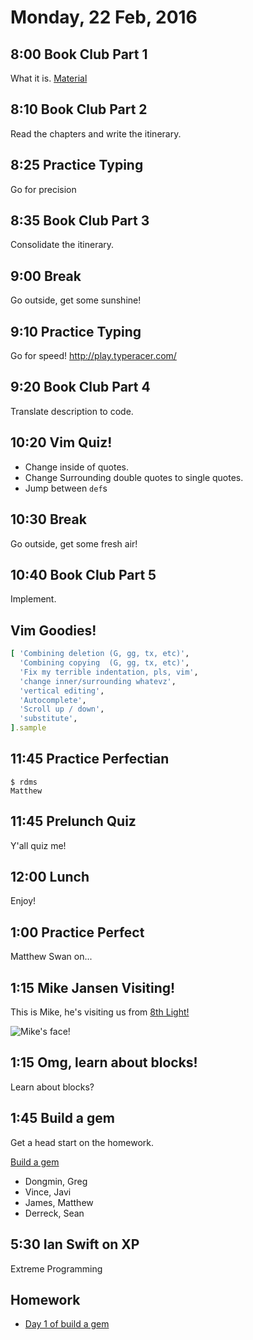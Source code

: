 Monday, 22 Feb, 2016
====================


8:00 Book Club Part 1
---------------------

What it is.
[Material](https://github.com/CodePlatoon/curriculum/blob/master/phase1/book_club.md)


8:10 Book Club Part 2
---------------------

Read the chapters and write the itinerary.


8:25 Practice Typing
--------------------

Go for precision


8:35 Book Club Part 3
---------------------

Consolidate the itinerary.


9:00 Break
----------

Go outside, get some sunshine!


9:10 Practice Typing
--------------------

Go for speed!
http://play.typeracer.com/


9:20 Book Club Part 4
---------------------

Translate description to code.


10:20 Vim Quiz!
---------------

* Change inside of quotes.
* Change Surrounding double quotes to single quotes.
* Jump between `def`s


10:30 Break
-----------

Go outside, get some fresh air!


10:40 Book Club Part 5
----------------------

Implement.


Vim Goodies!
------------

```ruby
[ 'Combining deletion (G, gg, tx, etc)',
  'Combining copying  (G, gg, tx, etc)',
  'Fix my terrible indentation, pls, vim',
  'change inner/surrounding whatevz',
  'vertical editing',
  'Autocomplete',
  'Scroll up / down',
  'substitute',
].sample
```


11:45 Practice Perfectian
-------------------------

```
$ rdms
Matthew
```


11:45 Prelunch Quiz
-------------------

Y'all quiz me!


12:00 Lunch
-----------

Enjoy!


1:00 Practice Perfect
---------------------

Matthew Swan on...


1:15 Mike Jansen Visiting!
--------------------------

This is Mike, he's visiting us from [8th Light!](https://8thlight.com/)

![Mike's face!](https://blog.8thlight.com/assets/team/mike-jansen-98835a9c26baa001b6a2168828bebdde.jpg)


1:15 Omg, learn about blocks!
-----------------------------

Learn about blocks?


1:45 Build a gem
----------------

Get a head start on the homework.

[Build a gem](https://github.com/turingschool/lesson_plans/blob/master/electives/building-a-gem/Day1.md)

* Dongmin, Greg
* Vince, Javi
* James, Matthew
* Derreck, Sean



5:30 Ian Swift on XP
--------------------

Extreme Programming


Homework
--------

* [Day 1 of build a gem](https://github.com/turingschool/lesson_plans/blob/master/electives/building-a-gem/Day1.md)
